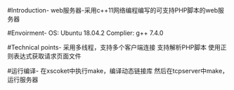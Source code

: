#Introduction-
web服务器-采用c++11网络编程编写的可支持PHP脚本的web服务器

#Envoirment-
OS: Ubuntu 18.04.2
Complier: g++ 7.4.0

#Technical points-
采用多线程，支持多个客户端连接
支持解析PHP脚本
使用正则表达式获取请求页面文件


#运行编译-
  在xscoket中执行make，编译动态链接库
  然后在tcpserver中make，运行服务器
